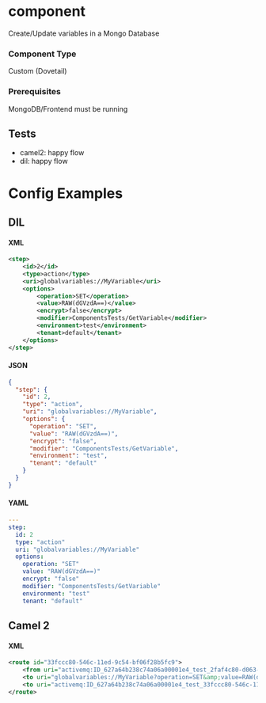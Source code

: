 # component

Create/Update variables in a Mongo Database

### Component Type

Custom (Dovetail)

### Prerequisites

MongoDB/Frontend must be running

## Tests

- camel2: happy flow
- dil: happy flow

# Config Examples

## DIL

#### XML

```xml
<step>
    <id>2</id>
    <type>action</type>
    <uri>globalvariables://MyVariable</uri>
    <options>
        <operation>SET</operation>
        <value>RAW(dGVzdA==)</value>
        <encrypt>false</encrypt>
        <modifier>ComponentsTests/GetVariable</modifier>
        <environment>test</environment>
        <tenant>default</tenant>
    </options>
</step>
```

#### JSON

```json
{
  "step": {
    "id": 2,
    "type": "action",
    "uri": "globalvariables://MyVariable",
    "options": {
      "operation": "SET",
      "value": "RAW(dGVzdA==)",
      "encrypt": "false",
      "modifier": "ComponentsTests/GetVariable",
      "environment": "test",
      "tenant": "default"
    }
  }
}
```

#### YAML

```yaml
---
step:
  id: 2
  type: "action"
  uri: "globalvariables://MyVariable"
  options:
    operation: "SET"
    value: "RAW(dGVzdA==)"
    encrypt: "false"
    modifier: "ComponentsTests/GetVariable"
    environment: "test"
    tenant: "default"
```

## Camel 2

#### XML

```xml
<route id="33fccc80-546c-11ed-9c54-bf06f28b5fc9">
    <from uri="activemq:ID_627a64b238c74a06a00001e4_test_2faf4c80-d063-11ec-83f5-3747809ef661"/>
    <to uri="globalvariables://MyVariable?operation=SET&amp;value=RAW(dGVzdA==)&amp;encrypt=false&amp;modifier=ComponentsTests/GetVariable&amp;environment=test&amp;tenant=default"/>
    <to uri="activemq:ID_627a64b238c74a06a00001e4_test_33fccc80-546c-11ed-9c54-bf06f28b5fc9?timeToLive=86400000"/>
</route>
```



